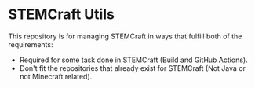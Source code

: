 # STEMCraft Utils

This repository is for managing STEMCraft in ways that fulfill both of the requirements:

  - Required for some task done in STEMCraft (Build and GitHub Actions).
  - Don't fit the repositories that already exist for STEMCraft (Not Java or not Minecraft related).
